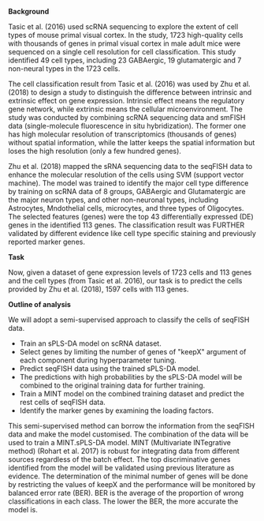 **Background**

Tasic et al. (2016) used scRNA sequencing to explore the extent of cell types of mouse primal visual cortex. In the study, 1723 high-quality cells with thousands of genes in primal visual cortex in male adult mice were sequenced on a single cell resolution for cell classification. This study identified 49 cell types, including 23 GABAergic, 19 glutamatergic and 7 non-neural types in the 1723 cells.

The cell classification result from Tasic et al. (2016) was used by Zhu et al. (2018) to design a study to distinguish the difference between intrinsic and extrinsic effect on gene expression. Intrinsic effect means the regulatory gene network, while extrinsic means the cellular microenvironment. The study was conducted by combining scRNA sequencing data and smFISH data (single-molecule fluorescence in situ hybridization). The former one has high molecular resolution of transcriptomics (thousands of genes) without spatial information, while the latter keeps the spatial information but loses the high resolution (only a few hundred genes).

Zhu et al. (2018) mapped the sRNA sequencing data to the seqFISH data to enhance the molecular resolution of the cells using SVM (support vector machine). The model was trained to identify the major cell type difference by training on scRNA data of 8 groups, GABAergic and Glutamatergic are the major neuron types, and other non-neuronal types, including Astrocytes, Mndothelial cells, microcytes, and three types of Oligocytes. The selected features (genes) were the top 43 differentially expressed (DE) genes in the identified 113 genes. The classification result was FURTHER validated by different evidence like cell type specific staining and previously reported marker genes.

**Task**

Now, given a dataset of gene expression levels of 1723 cells and 113 genes and the cell types (from Tasic et al. 2016), our task is to predict the cells provided by Zhu et al. (2018), 1597 cells with 113 genes.

**Outline of analysis**

We will adopt a semi-supervised approach to classify the cells of seqFISH data.

- Train an sPLS-DA model on scRNA dataset.
- Select genes by limiting the number of genes of "keepX" argument of each component during hyperparameter tuning.
- Predict seqFISH data using the trained sPLS-DA model.
- The predictions with high probabilities by the sPLS-DA model will be combined to the original training data for further training.
- Train a MINT model on the combined training dataset and predict the rest cells of seqFISH data.
- Identify the marker genes by examining the loading factors.

This semi-supervised method can borrow the information from the seqFISH data and make the model customised. The combination of the data will be used to train a MINT.sPLS-DA model. MINT (Multivariate INTegrative method) (Rohart et al. 2017) is robust for integrating data from different sources regardless of the batch effect. The top discriminative genes identified from the model will be validated using previous literature as evidence. The determination of the minimal number of genes will be done by restricting the values of keepX and the performance will be monitored by balanced error rate (BER). BER is the average of the proportion of wrong classifications in each class. The lower the BER, the more accurate the model is.

